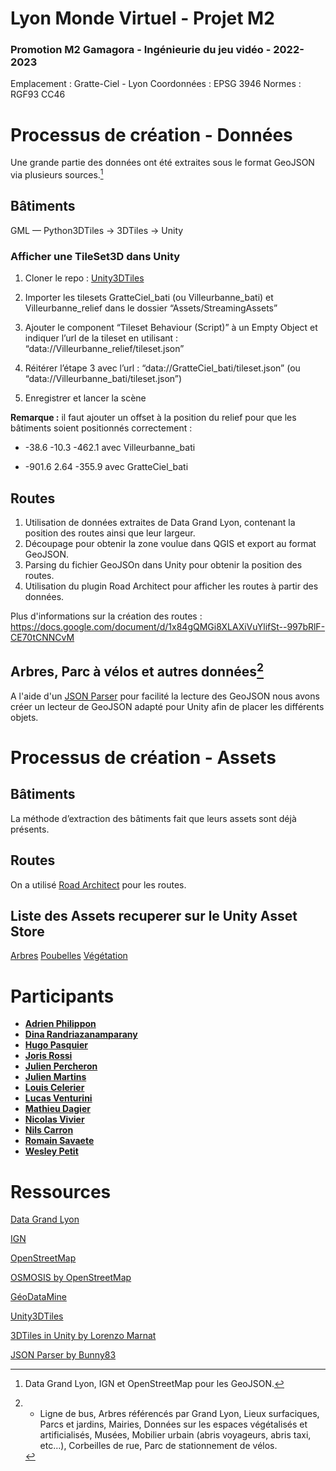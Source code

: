 # Lyon Monde Virtuel - Projet M2

### Promotion M2 Gamagora - Ingénieurie du jeu vidéo - 2022-2023

Emplacement : Gratte-Ciel - Lyon
Coordonnées : EPSG 3946
Normes : RGF93 CC46


# Processus de création - Données

Une grande partie des données ont été extraites sous le format GeoJSON via plusieurs sources.[^1]
[^1]: Data Grand Lyon, IGN et OpenStreetMap[^2] pour les GeoJSON.
[^2]: GéoDataMine a été utilisé pour facilité l’extraction de données sur OpenStreetMap et plus majoritairement des .osm.
*[IGN]: Institut National de l'Information Géographique et Forestière

## Bâtiments

GML — Python3DTiles → 3DTiles → Unity

### Afficher une TileSet3D dans Unity

1.  Cloner le repo : [Unity3DTiles](https://github.com/NASA-AMMOS/Unity3DTiles)
    
2.  Importer les tilesets GratteCiel_bati (ou Villeurbanne_bati) et Villeurbanne_relief dans le dossier “Assets/StreamingAssets”
    
3.  Ajouter le component “Tileset Behaviour (Script)” à un Empty Object et indiquer l’url de la tileset en utilisant : “data://Villeurbanne_relief/tileset.json”
    
4.  Réitérer l’étape 3 avec l’url : “data://GratteCiel_bati/tileset.json” (ou “data://Villeurbanne_bati/tileset.json”)
    
5.  Enregistrer et lancer la scène

**Remarque :** il faut ajouter un offset à la position du relief pour que les bâtiments soient positionnés correctement :

-   -38.6 -10.3 -462.1 avec Villeurbanne_bati
    
-   -901.6 2.64 -355.9 avec GratteCiel_bati

## Routes

1.  Utilisation de données extraites de Data Grand Lyon, contenant la position des routes ainsi que leur largeur.
2.  Découpage pour obtenir la zone voulue dans QGIS et export au format GeoJSON.
3.  Parsing du fichier GeoJSOn dans Unity pour obtenir la position des routes.
4.  Utilisation du plugin Road Architect pour afficher les routes à partir des données. 

Plus d'informations sur la création des routes : https://docs.google.com/document/d/1x84gQMGi8XLAXiVuYlifSt--997bRlF-CE70tCNNCvM

## Arbres, Parc à vélos et autres données[^3]
[^3]: - Ligne de bus,
Arbres référencés par Grand Lyon,
Lieux surfaciques,
Parcs et jardins,
Mairies,
Données sur les espaces végétalisés et artificialisés,
Musées,
Mobilier urbain (abris voyageurs, abris taxi, etc…),
Corbeilles de rue,
Parc de stationnement de vélos.

A l'aide d'un [JSON Parser](https://github.com/Bunny83/SimpleJSON) pour facilité la lecture des GeoJSON nous avons créer un lecteur de GeoJSON adapté pour Unity afin de placer les différents objets.

# Processus de création - Assets

## Bâtiments

La méthode d’extraction des bâtiments fait que leurs assets sont déjà présents.

## Routes

On a utilisé [Road Architect](https://github.com/MicroGSD/RoadArchitect) pour les routes.

## Liste des Assets recuperer sur le Unity Asset Store

[Arbres](https://assetstore.unity.com/packages/3d/vegetation/trees/realistic-tree-pack-vol-1-50418#description)
[Poubelles](https://assetstore.unity.com/packages/3d/props/waste-can-pbr-224775)
[Végétation](https://assetstore.unity.com/packages/3d/environments/smm-stylized-grass-184975)

# Participants

* [**Adrien Philippon**](https://github.com/adrimyla)
* [**Dina Randriazanamparany**](https://github.com/Dina-MR)
* [**Hugo Pasquier**](https://github.com/HugoPasquier)
* [**Joris Rossi**](https://github.com/Aikkyo)
* [**Julien Percheron**](https://github.com/JulienPercheron)
* [**Julien Martins**](https://github.com/julien-martins)
* [**Louis Celerier**](https://github.com/Louis-Celerier)
* [**Lucas Venturini**](https://github.com/lucasVenturini)
* [**Mathieu Dagier**](https://github.com/Matda43)
* [**Nicolas Vivier**](https://github.com/Nicovi15)
* [**Nils Carron**](https://github.com/NilsCarron)
* [**Romain Savaete**](https://github.com/Savro01)
* [**Wesley Petit**](https://github.com/wesley-petit)

# Ressources

[Data Grand Lyon](https://data.grandlyon.com/)

[IGN](https://geoservices.ign.fr/)

[OpenStreetMap](https://www.openstreetmap.fr/)

[OSMOSIS by OpenStreetMap](https://github.com/openstreetmap/osmosis/releases/tag/0.48.3)

[GéoDataMine ](https://geodatamine.fr/)

[Unity3DTiles](https://github.com/NASA-AMMOS/Unity3DTiles)

[3DTiles in Unity by Lorenzo Marnat](https://github.com/VCityTeam/UD-SV/blob/master/ImplementationKnowHow/3DTiles_in_Unity.md)

[JSON Parser by Bunny83](https://github.com/Bunny83/SimpleJSON)
